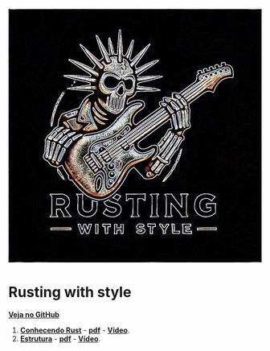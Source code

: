 ![](logo.jpeg)

# Rusting with style

[**Veja no GitHub**](https://github.com/cleuton/rustingcrab)

1. [**Conhecendo Rust**](./lição%201%20-%20Conhecendo/) - [**pdf**](./lição%201%20-%20Conhecendo/licao01.pdf) - [**Vídeo**](https://youtu.be/MGVtr31_H-0).
2. [**Estrutura**](./lição%202%20-%20Estrutura/) - [**pdf**](./lição%201%20-%20Estrutura/licao02.pdf) - [**Vídeo**](https://youtu.be/ZLOtPwL88OA?si=lCYr89gtXHQx1u85).
